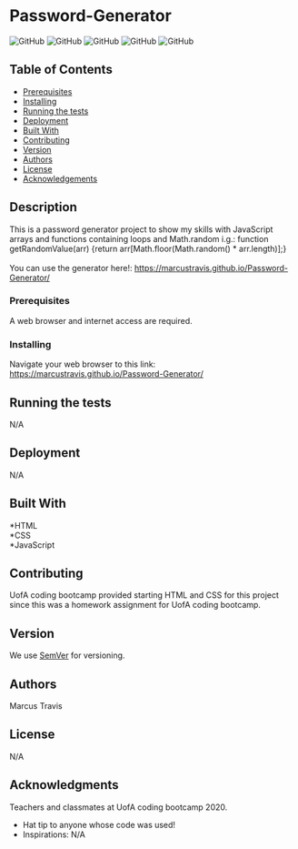  
# Password-Generator

![GitHub](https://img.shields.io/github/repo-size/MarcusTravis/Password-Generator?style=plastic) ![GitHub](https://img.shields.io/github/last-commit/MarcusTravis/Password-Generator?style=plastic) ![GitHub](https://img.shields.io/github/languages/top/MarcusTravis/Password-Generator?style=plastic) ![GitHub](https://img.shields.io/github/license/MarcusTravis/Password-Generator?style=plastic) ![GitHub](https://img.shields.io/github/followers/MarcusTravis?style=social)

## Table of Contents

* [Prerequisites](#prerequisites)
* [Installing](#Installing)
* [Running the tests](#running-the-tests)
* [Deployment](#deployment)
* [Built With](#built-with)
* [Contributing](#contributing)
* [Version](#version)
* [Authors](#authors)
* [License](#license)
* [Acknowledgements](#acknowledgements)

## Description

This is a password generator project to show my skills with JavaScript arrays and functions containing loops and Math.random i.g.: function getRandomValue(arr) {return arr[Math.floor(Math.random() * arr.length)];}<br><br>
You can use the generator here!: https://marcustravis.github.io/Password-Generator/

### Prerequisites

A web browser and internet access are required.

### Installing

Navigate your web browser to this link: https://marcustravis.github.io/Password-Generator/


## Running the tests

N/A

## Deployment

N/A

## Built With

*HTML<br>
*CSS<br>
*JavaScript

## Contributing

UofA coding bootcamp provided starting HTML and CSS for this project since this was a homework assignment for UofA coding bootcamp.

## Version

We use [SemVer](http://semver.org/) for versioning.

## Authors

Marcus Travis

## License

N/A

## Acknowledgments

Teachers and classmates at UofA coding bootcamp 2020.
* Hat tip to anyone whose code was used!
* Inspirations: N/A
